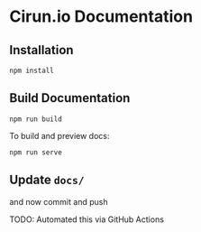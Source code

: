 # Cirun.io Documentation

## Installation

```
npm install
```

## Build Documentation

```
npm run build
```

To build and preview docs:

```
npm run serve
```

## Update `docs/`

and now commit and push

TODO: Automated this via GitHub Actions
